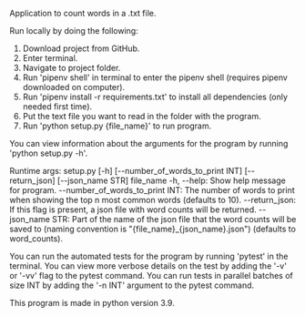 Application to count words in a .txt file.

Run locally by doing the following:

1) Download project from GitHub.
2) Enter terminal.
3) Navigate to project folder.
4) Run 'pipenv shell' in terminal to enter the pipenv shell (requires pipenv downloaded on computer).
5) Run 'pipenv install -r requirements.txt' to install all dependencies (only needed first time).
6) Put the text file you want to read in the folder with the program.
7) Run 'python setup.py {file_name}' to run program.

You can view information about the arguments for the program by running 'python setup.py -h'.

Runtime args:
setup.py [-h] [--number_of_words_to_print INT] [--return_json] [--json_name STR] file_name
 -h, --help: Show help message for program.
 --number_of_words_to_print INT: The number of words to print when showing the top n most common words (defaults to 10).
 --return_json: If this flag is present, a json file with word counts will be returned.
 --json_name STR: Part of the name of the json file that the word counts will be saved to (naming convention is "{file_name}_{json_name}.json") (defaults to word_counts).
 
 You can run the automated tests for the program by running 'pytest' in the terminal.
 You can view more verbose details on the test by adding the '-v' or '-vv' flag to the pytest command.
 You can run tests in parallel batches of size INT by adding the '-n INT' argument to the pytest command.
 
 This program is made in python version 3.9.
